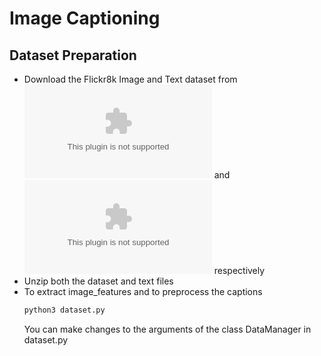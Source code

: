 # Image Captioning

## Dataset Preparation
* Download the Flickr8k Image and Text dataset from ![here](https://github.com/jbrownlee/Datasets/releases/download/Flickr8k/Flickr8k_Dataset.zip) and ![here](https://github.com/jbrownlee/Datasets/releases/download/Flickr8k/Flickr8k_text.zip) respectively
* Unzip both the dataset and text files
* To extract image_features and to preprocess the captions
  ```bash
  python3 dataset.py
  ```
  You can make changes to the arguments of the class DataManager in dataset.py

